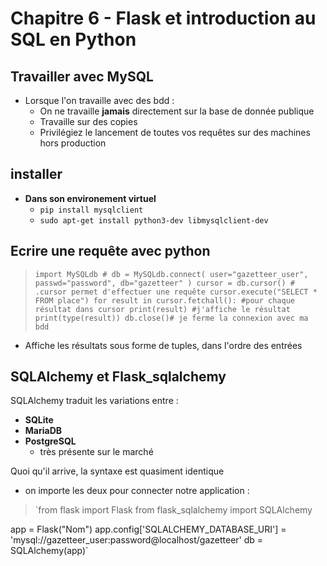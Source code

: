 # Chapitre 6 - Flask et introduction au SQL en Python

## Travailler avec MySQL
* Lorsque l'on travaille avec des bdd : 
	* On ne travaille **jamais** directement sur la base de donnée publique
	* Travaille sur des copies
	* Privilégiez le lancement de toutes vos requêtes sur des machines hors production

## installer 
* **Dans son environement virtuel**
	* `pip install mysqlclient`
	* `sudo apt-get install python3-dev libmysqlclient-dev`

## Ecrire une requête avec python 

>`import MySQLdb #
db = MySQLdb.connect(
    user="gazetteer_user",
    passwd="password",
    db="gazetteer"
)
cursor = db.cursor() # .cursor permet d'effectuer une requête
cursor.execute("SELECT * FROM place")
for result in cursor.fetchall(): #pour chaque résultat dans cursor
    print(result) #j'affiche le résultat
print(type(result))
db.close()# je ferme la connexion avec ma bdd`


* Affiche les résultats sous forme de tuples, dans l'ordre des entrées

## SQLAlchemy et Flask_sqlalchemy

SQLAlchemy traduit les variations entre :

* **SQLite**
* **MariaDB**
* **PostgreSQL**
	* très présente sur le marché

Quoi qu'il arrive, la syntaxe est quasiment identique

* on importe les deux pour connecter notre application : 

> `from flask import Flask
from flask_sqlalchemy import SQLAlchemy
>
app = Flask("Nom")
app.config['SQLALCHEMY_DATABASE_URI'] = 'mysql://gazetteer_user:password@localhost/gazetteer'
db = SQLAlchemy(app)`